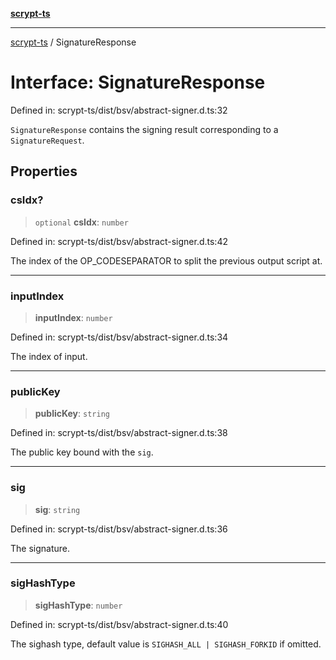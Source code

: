 [**scrypt-ts**](../README.md)

***

[scrypt-ts](../globals.md) / SignatureResponse

# Interface: SignatureResponse

Defined in: scrypt-ts/dist/bsv/abstract-signer.d.ts:32

`SignatureResponse` contains the signing result corresponding to a `SignatureRequest`.

## Properties

### csIdx?

> `optional` **csIdx**: `number`

Defined in: scrypt-ts/dist/bsv/abstract-signer.d.ts:42

The index of the OP_CODESEPARATOR to split the previous output script at.

***

### inputIndex

> **inputIndex**: `number`

Defined in: scrypt-ts/dist/bsv/abstract-signer.d.ts:34

The index of input.

***

### publicKey

> **publicKey**: `string`

Defined in: scrypt-ts/dist/bsv/abstract-signer.d.ts:38

The public key bound with the `sig`.

***

### sig

> **sig**: `string`

Defined in: scrypt-ts/dist/bsv/abstract-signer.d.ts:36

The signature.

***

### sigHashType

> **sigHashType**: `number`

Defined in: scrypt-ts/dist/bsv/abstract-signer.d.ts:40

The sighash type, default value is `SIGHASH_ALL | SIGHASH_FORKID` if omitted.
